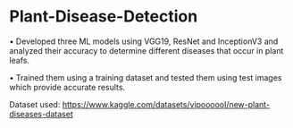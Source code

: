 # Plant-Disease-Detection

• Developed three ML models using VGG19, ResNet and InceptionV3 and analyzed their accuracy to
  determine different diseases that occur in plant leafs.
  
• Trained them using a training dataset and tested them using test images which provide
  accurate results.


Dataset used: https://www.kaggle.com/datasets/vipoooool/new-plant-diseases-dataset
